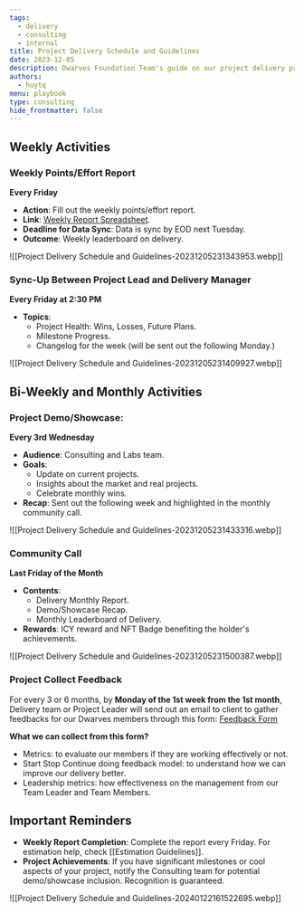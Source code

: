 ```yaml
---
tags:
  - delivery
  - consulting
  - internal
title: Project Delivery Schedule and Guidelines
date: 2023-12-05
description: Dwarves Foundation Team's guide on our project delivery process. This post will serve as your go-to resource for understanding our weekly, bi-weekly, and monthly activities, ensuring that we stay on track and excel in our deliveries as well as handle feedback.
authors:
  - huytq
menu: playbook
type: consulting
hide_frontmatter: false
---
```

## Weekly Activities
### Weekly Points/Effort Report
**Every Friday**
- **Action**: Fill out the weekly points/effort report.
- **Link**: [Weekly Report Spreadsheet](https://docs.google.com/spreadsheets/d/1KXUVyDrC9199Dp6wpT6ovIkIvZRtf455eaqwZmvTAFU/edit#gid=0).
- **Deadline for Data Sync**: Data is sync by EOD next Tuesday.
- **Outcome**: Weekly leaderboard on delivery.

![[Project Delivery Schedule and Guidelines-20231205231343953.webp]]

### Sync-Up Between Project Lead and Delivery Manager
**Every Friday at 2:30 PM**
- **Topics**:
	- Project Health: Wins, Losses, Future Plans.
	- Milestone Progress.
	- Changelog for the week (will be sent out the following Monday.)

![[Project Delivery Schedule and Guidelines-20231205231409927.webp]]

## Bi-Weekly and Monthly Activities
### Project Demo/Showcase:
**Every 3rd Wednesday**
- **Audience**: Consulting and Labs team.
- **Goals**:
	- Update on current projects.
	- Insights about the market and real projects.
	- Celebrate monthly wins.
- **Recap**: Sent out the following week and highlighted in the monthly community call.

![[Project Delivery Schedule and Guidelines-20231205231433316.webp]]

### Community Call
**Last Friday of the Month**
- **Contents**:
	- Delivery Monthly Report.
	- Demo/Showcase Recap.
	- Monthly Leaderboard of Delivery.
- **Rewards**: ICY reward and NFT Badge benefiting the holder's achievements.

![[Project Delivery Schedule and Guidelines-20231205231500387.webp]]

### Project Collect Feedback
For every 3 or 6 months, by **Monday of the 1st week from the 1st month**, Delivery team or Project Leader will send out an email to client to gather feedbacks for our Dwarves members through this form: [Feedback Form](https://docs.google.com/forms/d/e/1FAIpQLScVkRDy9w5_j_Tkj2MXs2Yi_n8yTUqNNBqy8w1-E3Beauodsw/viewform)

**What we can collect from this form?**
- Metrics: to evaluate our members if they are working effectively or not.
- Start Stop Continue doing feedback model: to understand how we can improve our delivery better.
- Leadership metrics: how effectiveness on the management from our Team Leader and Team Members.

## Important Reminders
- **Weekly Report Completion**: Complete the report every Friday. For estimation help, check [[Estimation Guidelines]].
- **Project Achievements**: If you have significant milestones or cool aspects of your project, notify the Consulting team for potential demo/showcase inclusion. Recognition is guaranteed.

![[Project Delivery Schedule and Guidelines-20240122161522695.webp]]